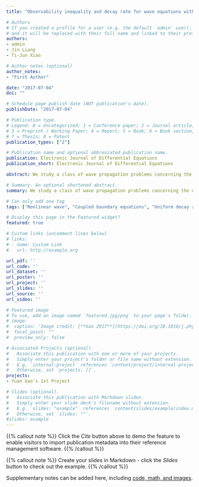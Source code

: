 ```yaml
---
title: "Observability inequality and decay rate for wave equations with nonlinear boundary conditions"

# Authors
# If you created a profile for a user (e.g. the default `admin` user), write the username (folder name) here 
# and it will be replaced with their full name and linked to their profile.
authors:
- admin
- Jin Liang
- Ti-Jun Xiao

# Author notes (optional)
author_notes:
- "First Author"

date: "2017-07-04"
doi: ""

# Schedule page publish date (NOT publication's date).
publishDate: "2017-07-04"

# Publication type.
# Legend: 0 = Uncategorized; 1 = Conference paper; 2 = Journal article;
# 3 = Preprint / Working Paper; 4 = Report; 5 = Book; 6 = Book section;
# 7 = Thesis; 8 = Patent
publication_types: ["2"]

# Publication name and optional abbreviated publication name.
publication: Electronic Journal of Differential Equations
publication_short: Electronic Journal of Differential Equations

abstract: We study a class of wave propagation problems concerning the nonlinearity of dynamic evolution for boundary material. We establish an observability inequality for the related linear system, and make a connection between the linear system and the original nonlinear coupled system. Also, we obtain the desired energy decay rate for the original nonlinear boundary value problem.

# Summary. An optional shortened abstract.
summary: We study a class of wave propagation problems concerning the nonlinearity of dynamic evolution for boundary material.

# Can only add one tag
tags: ["Nonlinear wave", "Coupled boundary equations", "Uniform decay rates", "Observability inequality"]

# Display this page in the Featured widget?
featured: true

# Custom links (uncomment lines below)
# links:
# - name: Custom Link
#   url: http://example.org

url_pdf: ''
url_code: ''
url_dataset: ''
url_poster: ''
url_project: ''
url_slides: ''
url_source: ''
url_video: ''

# Featured image
# To use, add an image named `featured.jpg/png` to your page's folder. 
# image:
#  caption: 'Image credit: [**Gao 2017**](https://doi.org/10.1016/j.physd.2017.03.005)'
#  focal_point: ""
#  preview_only: false

# Associated Projects (optional).
#   Associate this publication with one or more of your projects.
#   Simply enter your project's folder or file name without extension.
#   E.g. `internal-project` references `content/project/internal-project/index.md`.
#   Otherwise, set `projects: []`.
projects:
- Yuan Gao's 1st Project

# Slides (optional).
#   Associate this publication with Markdown slides.
#   Simply enter your slide deck's filename without extension.
#   E.g. `slides: "example"` references `content/slides/example/index.md`.
#   Otherwise, set `slides: ""`.
#slides: example
---
```


 {{% callout note %}}
 Click the *Cite* button above to demo the feature to enable visitors to import publication metadata into their reference management software.
 {{% /callout %}}

 {{% callout note %}}
Create your slides in Markdown - click the *Slides* button to check out the example.
{{% /callout %}}

 Supplementary notes can be added here, including [code, math, and images](https://wowchemy.com/docs/writing-markdown-latex/).